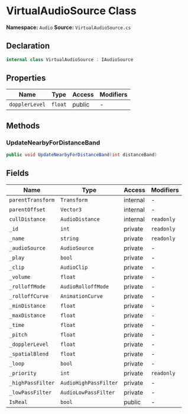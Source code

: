 # VirtualAudioSource Class

**Namespace:** `Audio`
**Source:** `VirtualAudioSource.cs`

## Declaration

```csharp
internal class VirtualAudioSource : IAudioSource
```

## Properties

| Name | Type | Access | Modifiers |
|------|------|--------|-----------|
| `dopplerLevel` | `float` | public | - |

## Methods

### UpdateNearbyForDistanceBand

```csharp
public void UpdateNearbyForDistanceBand(int distanceBand)
```

## Fields

| Name | Type | Access | Modifiers |
|------|------|--------|-----------|
| `parentTransform` | `Transform` | internal | - |
| `parentOffset` | `Vector3` | internal | - |
| `cullDistance` | `AudioDistance` | internal | `readonly` |
| `_id` | `int` | private | `readonly` |
| `_name` | `string` | private | `readonly` |
| `_audioSource` | `AudioSource` | private | - |
| `_play` | `bool` | private | - |
| `_clip` | `AudioClip` | private | - |
| `_volume` | `float` | private | - |
| `_rolloffMode` | `AudioRolloffMode` | private | - |
| `_rolloffCurve` | `AnimationCurve` | private | - |
| `_minDistance` | `float` | private | - |
| `_maxDistance` | `float` | private | - |
| `_time` | `float` | private | - |
| `_pitch` | `float` | private | - |
| `_dopplerLevel` | `float` | private | - |
| `_spatialBlend` | `float` | private | - |
| `_loop` | `bool` | private | - |
| `_priority` | `int` | private | `readonly` |
| `_highPassFilter` | `AudioHighPassFilter` | private | - |
| `_lowPassFilter` | `AudioLowPassFilter` | private | - |
| `IsReal` | `bool` | public | - |

